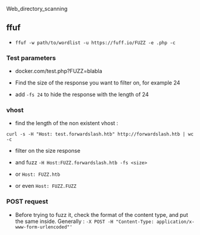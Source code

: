 Web_directory_scanning

## ffuf

- ```ffuf -w path/to/wordlist -u https://fuff.io/FUZZ -e .php -c```

### Test parameters

- docker.com/test.php?FUZZ=blabla
- Find the size of the response you want to filter on, for example 24

- add ```-fs 24``` to hide the response with the length of 24

### vhost

- find the length of the non existent vhost :

```curl -s -H "Host: test.forwardslash.htb" http://forwardslash.htb | wc -c``` 

- filter on the size response

- and fuzz ```-H Host:FUZZ.forwardslash.htb -fs <size>```
- or ```Host: FUZZ.htb```
- or even ```Host: FUZZ.FUZZ``` 

### POST request

- Before trying to fuzz it, check the format of the content type, and put the same inside. Generally : ```-X POST -H "Content-Type: application/x-www-form-urlencoded"'```